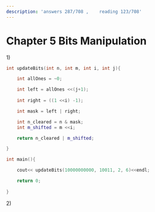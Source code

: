 ```yaml
---
description: 'answers 287/708 ,    reading 123/708'
---
```


# Chapter 5 Bits Manipulation

1\)

```cpp
int updateBits(int n, int m, int i, int j){

	int allOnes = ~0;

	int left = allOnes <<(j+1);
	
	int right = ((1 <<i) -1);

	int mask = left | right;

	int n_cleared = n & mask;
	int m_shifted = m <<i;

	return n_cleared | m_shifted;

}

int main(){

	cout<< updateBits(10000000000, 10011, 2, 6)<<endl;

	return 0;
		
}
```

2\) 



